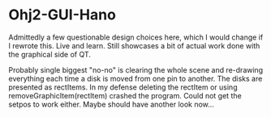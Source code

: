 # Ohj2-GUI-Hano

Admittedly a few questionable design choices here, which I would change if I rewrote this. Live and learn. Still showcases a bit of actual work done with the graphical side of QT.

Probably single biggest "no-no" is clearing the whole scene and re-drawing everything each time a disk is moved from
one pin to another. The disks are presented as rectItems. In my defense deleting the rectItem or using removeGraphicItem(rectItem) crashed the program. Could not get the setpos to work either. Maybe should have another look now...
